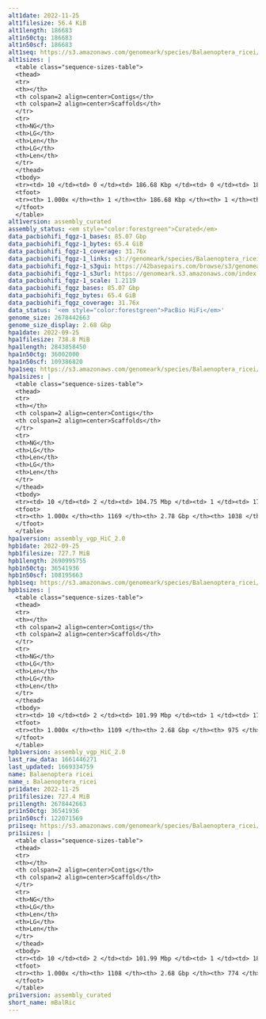 ```yaml
---
alt1date: 2022-11-25
alt1filesize: 56.4 KiB
alt1length: 186683
alt1n50ctg: 186683
alt1n50scf: 186683
alt1seq: https://s3.amazonaws.com/genomeark/species/Balaenoptera_ricei/mBalRic1/assembly_curated/mBalRic1.alt.cur.20221125.fasta.gz
alt1sizes: |
  <table class="sequence-sizes-table">
  <thead>
  <tr>
  <th></th>
  <th colspan=2 align=center>Contigs</th>
  <th colspan=2 align=center>Scaffolds</th>
  </tr>
  <tr>
  <th>NG</th>
  <th>LG</th>
  <th>Len</th>
  <th>LG</th>
  <th>Len</th>
  </tr>
  </thead>
  <tbody>
  <tr><td> 10 </td><td> 0 </td><td> 186.68 Kbp </td><td> 0 </td><td> 186.68 Kbp </td></tr>  <tr><td> 20 </td><td> 0 </td><td> 186.68 Kbp </td><td> 0 </td><td> 186.68 Kbp </td></tr>  <tr><td> 30 </td><td> 0 </td><td> 186.68 Kbp </td><td> 0 </td><td> 186.68 Kbp </td></tr>  <tr><td> 40 </td><td> 0 </td><td> 186.68 Kbp </td><td> 0 </td><td> 186.68 Kbp </td></tr>  <tr style="background-color:#cccccc;"><td> 50 </td><td> 0 </td><td> 186.68 Kbp </td><td> 0 </td><td> 186.68 Kbp </td></tr>  <tr><td> 60 </td><td> 0 </td><td> 186.68 Kbp </td><td> 0 </td><td> 186.68 Kbp </td></tr>  <tr><td> 70 </td><td> 0 </td><td> 186.68 Kbp </td><td> 0 </td><td> 186.68 Kbp </td></tr>  <tr><td> 80 </td><td> 0 </td><td> 186.68 Kbp </td><td> 0 </td><td> 186.68 Kbp </td></tr>  <tr><td> 90 </td><td> 0 </td><td> 186.68 Kbp </td><td> 0 </td><td> 186.68 Kbp </td></tr>  <tr><td> 100 </td><td> 0 </td><td> 186.68 Kbp </td><td> 0 </td><td> 186.68 Kbp </td></tr>  </tbody>
  <tfoot>
  <tr><th> 1.000x </th><th> 1 </th><th> 186.68 Kbp </th><th> 1 </th><th> 186.68 Kbp </th></tr>
  </tfoot>
  </table>
alt1version: assembly_curated
assembly_status: <em style="color:forestgreen">Curated</em>
data_pacbiohifi_fqgz-1_bases: 85.07 Gbp
data_pacbiohifi_fqgz-1_bytes: 65.4 GiB
data_pacbiohifi_fqgz-1_coverage: 31.76x
data_pacbiohifi_fqgz-1_links: s3://genomeark/species/Balaenoptera_ricei/mBalRic1/genomic_data/pacbio_hifi/<br>
data_pacbiohifi_fqgz-1_s3gui: https://42basepairs.com/browse/s3/genomeark/species/Balaenoptera_ricei/mBalRic1/genomic_data/pacbio_hifi/
data_pacbiohifi_fqgz-1_s3url: https://genomeark.s3.amazonaws.com/index.html?prefix=species/Balaenoptera_ricei/mBalRic1/genomic_data/pacbio_hifi/
data_pacbiohifi_fqgz-1_scale: 1.2119
data_pacbiohifi_fqgz_bases: 85.07 Gbp
data_pacbiohifi_fqgz_bytes: 65.4 GiB
data_pacbiohifi_fqgz_coverage: 31.76x
data_status: '<em style="color:forestgreen">PacBio HiFi</em>'
genome_size: 2678442663
genome_size_display: 2.68 Gbp
hpa1date: 2022-09-25
hpa1filesize: 738.8 MiB
hpa1length: 2843858450
hpa1n50ctg: 36002000
hpa1n50scf: 109386820
hpa1seq: https://s3.amazonaws.com/genomeark/species/Balaenoptera_ricei/mBalRic1/assembly_vgp_HiC_2.0/mBalRic1.HiC.hap1.20220925.fasta.gz
hpa1sizes: |
  <table class="sequence-sizes-table">
  <thead>
  <tr>
  <th></th>
  <th colspan=2 align=center>Contigs</th>
  <th colspan=2 align=center>Scaffolds</th>
  </tr>
  <tr>
  <th>NG</th>
  <th>LG</th>
  <th>Len</th>
  <th>LG</th>
  <th>Len</th>
  </tr>
  </thead>
  <tbody>
  <tr><td> 10 </td><td> 2 </td><td> 104.75 Mbp </td><td> 1 </td><td> 174.67 Mbp </td></tr>  <tr><td> 20 </td><td> 5 </td><td> 89.69 Mbp </td><td> 3 </td><td> 146.21 Mbp </td></tr>  <tr><td> 30 </td><td> 9 </td><td> 67.13 Mbp </td><td> 5 </td><td> 128.76 Mbp </td></tr>  <tr><td> 40 </td><td> 13 </td><td> 47.55 Mbp </td><td> 7 </td><td> 118.12 Mbp </td></tr>  <tr style="background-color:#cccccc;"><td> 50 </td><td> 20 </td><td style="background-color:#88ff88;"> 36.00 Mbp </td><td> 10 </td><td style="background-color:#88ff88;"> 109.39 Mbp </td></tr>  <tr><td> 60 </td><td> 29 </td><td> 28.47 Mbp </td><td> 12 </td><td> 106.29 Mbp </td></tr>  <tr><td> 70 </td><td> 42 </td><td> 18.74 Mbp </td><td> 15 </td><td> 93.25 Mbp </td></tr>  <tr><td> 80 </td><td> 61 </td><td> 10.20 Mbp </td><td> 18 </td><td> 85.15 Mbp </td></tr>  <tr><td> 90 </td><td> 127 </td><td> 1.88 Mbp </td><td> 42 </td><td> 2.82 Mbp </td></tr>  <tr><td> 100 </td><td> 1168 </td><td> 11.69 Kbp </td><td> 1037 </td><td> 11.69 Kbp </td></tr>  </tbody>
  <tfoot>
  <tr><th> 1.000x </th><th> 1169 </th><th> 2.78 Gbp </th><th> 1038 </th><th> 2.84 Gbp </th></tr>
  </tfoot>
  </table>
hpa1version: assembly_vgp_HiC_2.0
hpb1date: 2022-09-25
hpb1filesize: 727.7 MiB
hpb1length: 2690995755
hpb1n50ctg: 36541936
hpb1n50scf: 108195663
hpb1seq: https://s3.amazonaws.com/genomeark/species/Balaenoptera_ricei/mBalRic1/assembly_vgp_HiC_2.0/mBalRic1.HiC.hap2.20220925.fasta.gz
hpb1sizes: |
  <table class="sequence-sizes-table">
  <thead>
  <tr>
  <th></th>
  <th colspan=2 align=center>Contigs</th>
  <th colspan=2 align=center>Scaffolds</th>
  </tr>
  <tr>
  <th>NG</th>
  <th>LG</th>
  <th>Len</th>
  <th>LG</th>
  <th>Len</th>
  </tr>
  </thead>
  <tbody>
  <tr><td> 10 </td><td> 2 </td><td> 101.99 Mbp </td><td> 1 </td><td> 179.85 Mbp </td></tr>  <tr><td> 20 </td><td> 5 </td><td> 81.64 Mbp </td><td> 2 </td><td> 172.57 Mbp </td></tr>  <tr><td> 30 </td><td> 9 </td><td> 67.12 Mbp </td><td> 4 </td><td> 142.10 Mbp </td></tr>  <tr><td> 40 </td><td> 13 </td><td> 53.00 Mbp </td><td> 7 </td><td> 114.25 Mbp </td></tr>  <tr style="background-color:#cccccc;"><td> 50 </td><td> 19 </td><td style="background-color:#88ff88;"> 36.54 Mbp </td><td> 9 </td><td style="background-color:#88ff88;"> 108.20 Mbp </td></tr>  <tr><td> 60 </td><td> 27 </td><td> 29.69 Mbp </td><td> 11 </td><td> 105.43 Mbp </td></tr>  <tr><td> 70 </td><td> 38 </td><td> 19.31 Mbp </td><td> 14 </td><td> 91.10 Mbp </td></tr>  <tr><td> 80 </td><td> 55 </td><td> 12.17 Mbp </td><td> 17 </td><td> 80.35 Mbp </td></tr>  <tr><td> 90 </td><td> 106 </td><td> 2.07 Mbp </td><td> 27 </td><td> 2.92 Mbp </td></tr>  <tr><td> 100 </td><td> 1108 </td><td> 1.00 Kbp </td><td> 974 </td><td> 1.00 Kbp </td></tr>  </tbody>
  <tfoot>
  <tr><th> 1.000x </th><th> 1109 </th><th> 2.68 Gbp </th><th> 975 </th><th> 2.69 Gbp </th></tr>
  </tfoot>
  </table>
hpb1version: assembly_vgp_HiC_2.0
last_raw_data: 1661446271
last_updated: 1669334759
name: Balaenoptera ricei
name_: Balaenoptera_ricei
pri1date: 2022-11-25
pri1filesize: 727.4 MiB
pri1length: 2678442663
pri1n50ctg: 36541936
pri1n50scf: 122071569
pri1seq: https://s3.amazonaws.com/genomeark/species/Balaenoptera_ricei/mBalRic1/assembly_curated/mBalRic1.pri.cur.20221125.fasta.gz
pri1sizes: |
  <table class="sequence-sizes-table">
  <thead>
  <tr>
  <th></th>
  <th colspan=2 align=center>Contigs</th>
  <th colspan=2 align=center>Scaffolds</th>
  </tr>
  <tr>
  <th>NG</th>
  <th>LG</th>
  <th>Len</th>
  <th>LG</th>
  <th>Len</th>
  </tr>
  </thead>
  <tbody>
  <tr><td> 10 </td><td> 2 </td><td> 101.99 Mbp </td><td> 1 </td><td> 188.26 Mbp </td></tr>  <tr><td> 20 </td><td> 5 </td><td> 81.64 Mbp </td><td> 2 </td><td> 182.69 Mbp </td></tr>  <tr><td> 30 </td><td> 9 </td><td> 67.12 Mbp </td><td> 4 </td><td> 143.51 Mbp </td></tr>  <tr><td> 40 </td><td> 13 </td><td> 53.00 Mbp </td><td> 6 </td><td> 123.25 Mbp </td></tr>  <tr style="background-color:#cccccc;"><td> 50 </td><td> 19 </td><td style="background-color:#88ff88;"> 36.54 Mbp </td><td> 8 </td><td style="background-color:#88ff88;"> 122.07 Mbp </td></tr>  <tr><td> 60 </td><td> 27 </td><td> 29.69 Mbp </td><td> 11 </td><td> 107.34 Mbp </td></tr>  <tr><td> 70 </td><td> 38 </td><td> 19.31 Mbp </td><td> 13 </td><td> 103.17 Mbp </td></tr>  <tr><td> 80 </td><td> 55 </td><td> 12.17 Mbp </td><td> 16 </td><td> 89.66 Mbp </td></tr>  <tr><td> 90 </td><td> 106 </td><td> 2.07 Mbp </td><td> 19 </td><td> 64.77 Mbp </td></tr>  <tr><td> 100 </td><td> 1107 </td><td> 1.00 Kbp </td><td> 773 </td><td> 1.00 Kbp </td></tr>  </tbody>
  <tfoot>
  <tr><th> 1.000x </th><th> 1108 </th><th> 2.68 Gbp </th><th> 774 </th><th> 2.68 Gbp </th></tr>
  </tfoot>
  </table>
pri1version: assembly_curated
short_name: mBalRic
---
```

